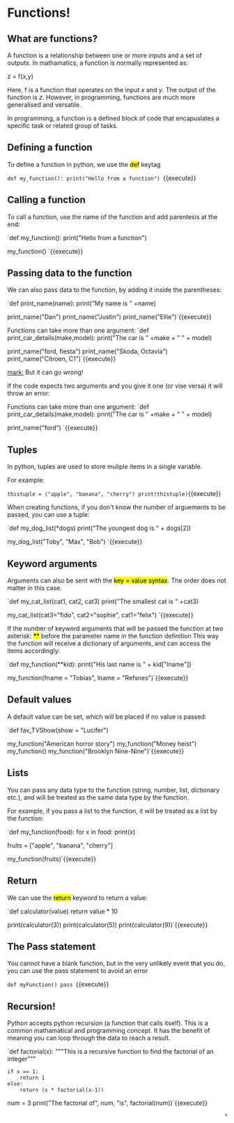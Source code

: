 # Functions!

## What are functions?

A function is a relationship between one or more inputs and a set of outputs. In mathamatics, a function is normally represented as:

z = f(x,y)

Here, f is a function that operates on the input *x* and *y*. The output of the function is *z*. However, in programming, functions are much more generalised and versatile.

In programming, a function is a defined block of code that encapuslates a specific task or related group of tasks.
## Defining a function

To define a function in python, we use the <mark>def</mark> keytag

`def my_function():
  print("Hello from a function")
`{{execute}}

## Calling a function

To call a function, use the name of the function and add parentesis at the end:

`def my_function():
  print("Hello from a function")

my_function()
`{{execute}}

## Passing data to the function

We can also pass data to the function, by adding it inside the parentheses:

`def print_name(name):
    print("My name is " +name)

print_name("Dan")
print_name("Justin")
print_name("Ellie")`{{execute}}

Functions can take more than one argument:
`def print_car_details(make,model):
    print("The car is " +make + " " + model)

print_name("ford, fiesta")
print_name("Skoda, Octavia")
print_name("Citroen, C1")`{{execute}}

<mark:> But it can go wrong! </mark>

If the code expects two arguments and you give it one (or vise versa) it will throw an error:

Functions can take more than one argument:
`def print_car_details(make,model):
    print("The car is " +make + " " + model)

print_name("ford")
`{{execute}}

## Tuples
In python, tuples are used to store muliple items in a single variable. 

For example:

`thistuple = ("apple", "banana", "cherry")
print(thistuple)`{{execute}}

When creating functions, if you don't know the number of arguements to be passed, you can use a tuple:

`def my_dog_list(*dogs)
    print("The youngest dog is " + dogs[2])

my_dog_list("Toby", "Max", "Bob")
`{{execute}}


## Keyword arguments

Arguments can also be sent with the <mark>key = value syntax</mark>. The order does not matter in this case.

`def my_cat_list(cat1, cat2, cat3)
    print("The smallest cat is " +cat3)

my_cat_list(cat3="fido", cat2="sophie", cat1="felix")
`{{execute}}

If the number of keyword arguments that will be passed the function at two asterisk: <mark>**</mark> before the parameter name in the function definition
This way the function will receive a dictionary of arguments, and can access the items accordingly:

`def my_function(**kid):
  print("His last name is " + kid["lname"])

my_function(fname = "Tobias", lname = "Refsnes")`{{execute}}


## Default values
A default value can be set, which will be placed if no value is passed:

`def fav_TVShow(show = "Lucifer")

my_function("American horror story")
my_function("Money heist")
my_function()
my_function("Brooklyn Nine-Nine")`{{execute}}

## Lists
You can pass any data type to the function (string, number, list, dictionary etc.), and will be treated as the same data type by the function.

For example, if you pass a list to the function, it will be treated as a list by the function:

`def my_function(food):
  for x in food:
    print(x)

fruits = ["apple", "banana", "cherry"]

my_function(fruits)`{{execute}}

## Return
We can use the <mark>return</mark> keyword to return a value:

`def calculator(value)
    return value * 10

print(calculator(3))
print(calculator(5))
print(calculator(9))`{{execute}}

## The Pass statement
You cannot have a blank function, but in the very unlikely event that you do, you can use the pass statement to avoid an error

`def myFunction()
    pass
`{{execute}}

## Recursion!
Python accepts python recursion (a function that calls itself). This is a common mathamatical and programming concept. It has the benefit of meaning you can loop through the data to reach a result.

`def factorial(x):
    """This is a recursive function
    to find the factorial of an integer"""

    if x == 1:
        return 1
    else:
        return (x * factorial(x-1))


num = 3
print("The factorial of", num, "is", factorial(num))`{{execute}}

<marquee style='color: blue;'><b>Yay you've completed part 2!</b></marquee>
